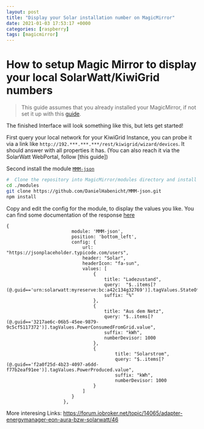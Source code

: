 ```yaml
---
layout: post
title: "Display your Solar installation number on MagicMirror"
date: 2021-01-03 17:53:17 +0000
categories: [raspberry]
tags: [magicmirror]
---
```


# How to setup Magic Mirror to display your local SolarWatt/KiwiGrid numbers

> This guide assumes that you already installed your MagicMirror, if not set it up with this [guide](https://docs.magicmirror.builders/getting-started/installation.html).

The finished Interface will look something like this, but lets get started!





First query your local network for your KiwiGrid Instance, you can probe it via a link like `http://192.***.***.***/rest/kiwigrid/wizard/devices`. It should answer with all properties it has.
(You can also reach it via the SolarWatt WebPortal, follow [this guide])

Second install the module [`MMM-json`](https://github.com/DanielHabenicht/MMM-json) 

```bash
#  Clone the repository into MagicMirror/modules directory and install the dependencies
cd ./modules
git clone https://github.com/DanielHabenicht/MMM-json.git
npm install
```


Copy and edit the config for the module, to display the values you like. 
You can find some documentation of the response [here](https://www.loxwiki.eu/display/LOX/Solarwatt+MyReserve)
```jsonc
{
						module: 'MMM-json',
						position: 'bottom_left',
						config: {
							url: "https://jsonplaceholder.typicode.com/users",
							header: "Solar",
							headerIcon: "fa-sun",
							values: [
								{
									title: "Ladezustand",
									query:  "$..items[?(@.guid=='urn:solarwatt:myreserve:bc:a42c134g32769')].tagValues.StateOfCharge.value",
									suffix: "%"
								},
								{
									title: "Aus dem Netz",
									query: "$..items[?(@.guid=='3217ae6c-06b5-45ee-9879-9c5cf5117372')].tagValues.PowerConsumedFromGrid.value",
									suffix: "kWh",
									numberDevisor: 1000
								},
								{
										title: "Solarstrom",
										query: "$..items[?(@.guid=='f2a0f25d-4b23-4097-a6dd-f77b2eaf91ee')].tagValues.PowerProduced.value",
										suffix: "kWh",
										numberDevisor: 1000
								}
							]
						}
					 },
```

More interesing Links: 
https://forum.iobroker.net/topic/14065/adapter-energymanager-eon-aura-bzw-solarwatt/46
